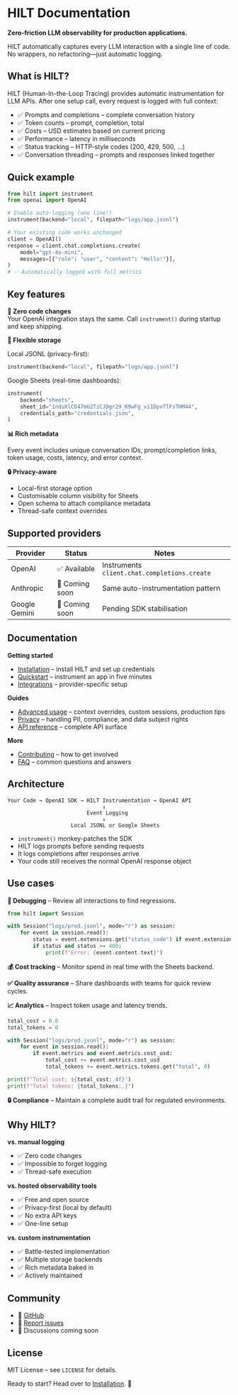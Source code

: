 # HILT Documentation

**Zero-friction LLM observability for production applications.**

HILT automatically captures every LLM interaction with a single line of code. No wrappers, no refactoring—just automatic logging.

## What is HILT?

HILT (Human-In-the-Loop Tracing) provides automatic instrumentation for LLM APIs. After one setup call, every request is logged with full context:

- ✅ Prompts and completions – complete conversation history
- ✅ Token counts – prompt, completion, total
- ✅ Costs – USD estimates based on current pricing
- ✅ Performance – latency in milliseconds
- ✅ Status tracking – HTTP-style codes (200, 429, 500, …)
- ✅ Conversation threading – prompts and responses linked together

## Quick example

```python
from hilt import instrument
from openai import OpenAI

# Enable auto-logging (one line!)
instrument(backend="local", filepath="logs/app.jsonl")

# Your existing code works unchanged
client = OpenAI()
response = client.chat.completions.create(
    model="gpt-4o-mini",
    messages=[{"role": "user", "content": "Hello!"}],
)
# ✅ Automatically logged with full metrics
```

## Key features

**🚀 Zero code changes**  
Your OpenAI integration stays the same. Call `instrument()` during startup and keep shipping.

**💾 Flexible storage**

Local JSONL (privacy-first):

```python
instrument(backend="local", filepath="logs/app.jsonl")
```

Google Sheets (real-time dashboards):

```python
instrument(
    backend="sheets",
    sheet_id="1nduXlCD47mU2TiCJDgr29_K9wFg_vi1DpvflFsTHM44",
    credentials_path="credentials.json",
)
```

**📊 Rich metadata**

Every event includes unique conversation IDs, prompt/completion links, token usage, costs, latency, and error context.

**🔒 Privacy-aware**

- Local-first storage option
- Customisable column visibility for Sheets
- Open schema to attach compliance metadata
- Thread-safe context overrides

## Supported providers

| Provider | Status | Notes |
|----------|--------|-------|
| OpenAI | ✅ Available | Instruments `client.chat.completions.create` |
| Anthropic | 🚧 Coming soon | Same auto-instrumentation pattern |
| Google Gemini | 🚧 Coming soon | Pending SDK stabilisation |

## Documentation

**Getting started**
- [Installation](installation.md) – install HILT and set up credentials
- [Quickstart](quickstart.md) – instrument an app in five minutes
- [Integrations](integrations.md) – provider-specific setup

**Guides**
- [Advanced usage](advanced.md) – context overrides, custom sessions, production tips
- [Privacy](privacy.md) – handling PII, compliance, and data subject rights
- [API reference](api.md) – complete API surface

**More**
- [Contributing](contributing.md) – how to get involved
- [FAQ](faq.md) – common questions and answers

## Architecture

```
Your Code → OpenAI SDK → HILT Instrumentation → OpenAI API
                              ↓
                         Event Logging
                              ↓
                    Local JSONL or Google Sheets
```

- `instrument()` monkey-patches the SDK
- HILT logs prompts before sending requests
- It logs completions after responses arrive
- Your code still receives the normal OpenAI response object

## Use cases

**🐛 Debugging** – Review all interactions to find regressions.

```python
from hilt import Session

with Session("logs/prod.jsonl", mode="r") as session:
    for event in session.read():
        status = event.extensions.get("status_code") if event.extensions else None
        if status and status >= 400:
            print(f"Error: {event.content.text}")
```

**💰 Cost tracking** – Monitor spend in real time with the Sheets backend.

**✅ Quality assurance** – Share dashboards with teams for quick review cycles.

**📈 Analytics** – Inspect token usage and latency trends.

```python
total_cost = 0.0
total_tokens = 0

with Session("logs/prod.jsonl", mode="r") as session:
    for event in session.read():
        if event.metrics and event.metrics.cost_usd:
            total_cost += event.metrics.cost_usd
            total_tokens += event.metrics.tokens.get("total", 0)

print(f"Total cost: ${total_cost:.4f}")
print(f"Total tokens: {total_tokens:,}")
```

**🔒 Compliance** – Maintain a complete audit trail for regulated environments.

## Why HILT?

**vs. manual logging**

- ✅ Zero code changes
- ✅ Impossible to forget logging
- ✅ Thread-safe execution

**vs. hosted observability tools**

- ✅ Free and open source
- ✅ Privacy-first (local by default)
- ✅ No extra API keys
- ✅ One-line setup

**vs. custom instrumentation**

- ✅ Battle-tested implementation
- ✅ Multiple storage backends
- ✅ Rich metadata baked in
- ✅ Actively maintained

## Community

- 📖 [GitHub](https://github.com/hilt-format/hilt-python)
- 🐛 [Report issues](https://github.com/hilt-format/hilt-python/issues)
- 💬 Discussions coming soon

## License

MIT License – see `LICENSE` for details.

Ready to start? Head over to [Installation](installation.md). 🚀
